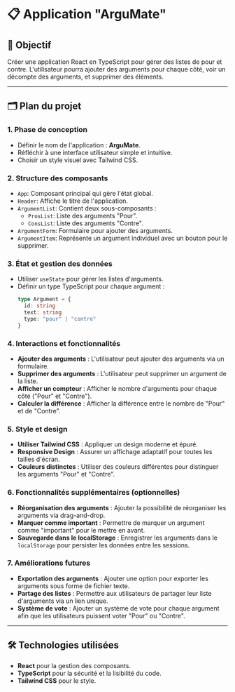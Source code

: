 # 📋 Application "ArguMate"

## 📝 Objectif

Créer une application React en TypeScript pour gérer des listes de pour et contre. L'utilisateur pourra ajouter des arguments pour chaque côté, voir un décompte des arguments, et supprimer des éléments.

---

## 🗂️ Plan du projet

### 1. **Phase de conception**

- Définir le nom de l'application : **ArguMate**.
- Réfléchir à une interface utilisateur simple et intuitive.
- Choisir un style visuel avec Tailwind CSS.

### 2. **Structure des composants**

- `App`: Composant principal qui gère l'état global.
- `Header`: Affiche le titre de l'application.
- `ArgumentList`: Contient deux sous-composants :
  - `ProsList`: Liste des arguments "Pour".
  - `ConsList`: Liste des arguments "Contre".
- `ArgumentForm`: Formulaire pour ajouter des arguments.
- `ArgumentItem`: Représente un argument individuel avec un bouton pour le supprimer.

### 3. **État et gestion des données**

- Utiliser `useState` pour gérer les listes d'arguments.
- Définir un type TypeScript pour chaque argument :
  ```typescript
  type Argument = {
    id: string
    text: string
    type: "pour" | "contre"
  }
  ```

### 4. **Interactions et fonctionnalités**

- **Ajouter des arguments** : L'utilisateur peut ajouter des arguments via un formulaire.
- **Supprimer des arguments** : L'utilisateur peut supprimer un argument de la liste.
- **Afficher un compteur** : Afficher le nombre d'arguments pour chaque côté ("Pour" et "Contre").
- **Calculer la différence** : Afficher la différence entre le nombre de "Pour" et de "Contre".

### 5. **Style et design**

- **Utiliser Tailwind CSS** : Appliquer un design moderne et épuré.
- **Responsive Design** : Assurer un affichage adaptatif pour toutes les tailles d'écran.
- **Couleurs distinctes** : Utiliser des couleurs différentes pour distinguer les arguments "Pour" et "Contre".

### 6. **Fonctionnalités supplémentaires (optionnelles)**

- **Réorganisation des arguments** : Ajouter la possibilité de réorganiser les arguments via drag-and-drop.
- **Marquer comme important** : Permettre de marquer un argument comme "important" pour le mettre en avant.
- **Sauvegarde dans le localStorage** : Enregistrer les arguments dans le `localStorage` pour persister les données entre les sessions.

### 7. **Améliorations futures**

- **Exportation des arguments** : Ajouter une option pour exporter les arguments sous forme de fichier texte.
- **Partage des listes** : Permettre aux utilisateurs de partager leur liste d'arguments via un lien unique.
- **Système de vote** : Ajouter un système de vote pour chaque argument afin que les utilisateurs puissent voter "Pour" ou "Contre".

---

## 🛠️ Technologies utilisées

- **React** pour la gestion des composants.
- **TypeScript** pour la sécurité et la lisibilité du code.
- **Tailwind CSS** pour le style.
